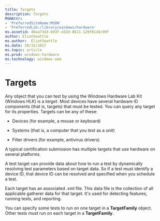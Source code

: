 ```yaml
---
title: Targets
description: Targets
MSHAttr:
- 'PreferredSiteName:MSDN'
- 'PreferredLib:/library/windows/hardware'
ms.assetid: 40aa7343-693f-432d-8611-129f8134c99f
author: EliotSeattle
ms.author:  EliotSeattle
ms.date: 10/15/2017
ms.topic: article
ms.prod: windows-hardware
ms.technology: windows-oem
---
```


# Targets


Any object that you can test by using the Windows Hardware Lab Kit (Windows HLK) is a *target*. Most devices have several hardware ID components (that is, targets) that must be tested. You can query any target for its properties. Targets can be any of these:

-   Devices (for example, a mouse or keyboard)

-   Systems (that is, a computer that you test as a unit)

-   Filter drivers (for example, antivirus drivers)

A typical certification submission has multiple targets that use hardware on several platforms.

A test target can provide data about how to run a test by dynamically resolving test parameters based on target data. So if a test must identify a device ID, that device ID can be resolved and specified when you schedule a test.

Each target has an associated .xml file. This data file is the collection of all applicable gatherer data for that target. It's used for detecting features, running tests, and reporting.

You can specify some tests to run on one target in a **TargetFamily** object. Other tests must run on each target in a **TargetFamily**.

 

 






